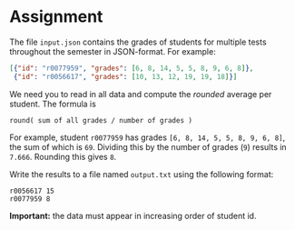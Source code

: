 # Assignment

The file `input.json` contains the grades of students for multiple tests throughout the semester in JSON-format.
For example:

```json
[{"id": "r0077959", "grades": [6, 8, 14, 5, 5, 8, 9, 6, 8]},
 {"id": "r0056617", "grades": [10, 13, 12, 19, 19, 18]}]
```

We need you to read in all data and compute the *rounded* average per student.
The formula is

```text
round( sum of all grades / number of grades )
```

For example, student `r0077959` has grades `[6, 8, 14, 5, 5, 8, 9, 6, 8]`,
the sum of which is `69`. Dividing this by the number of grades (`9`) results
in `7.666`. Rounding this gives `8`.

Write the results to a file named `output.txt` using the following format:

```text
r0056617 15
r0077959 8
```

**Important:** the data must appear in increasing order of student id.
